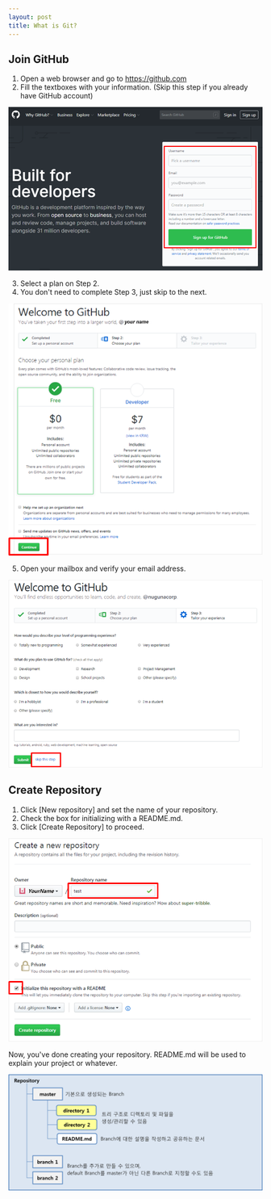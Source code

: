 ```yaml
---
layout: post
title: What is Git?
---
```


## Join GitHub

1. Open a web browser and go to https://github.com
2. Fill the textboxes with your information.
   (Skip this step if you already have GitHub account)
       
![Join GitHub](images/join_github_1.png)

3. Select a plan on Step 2.
4. You don't need to complete Step 3, just skip to the next.

![Join GitHub](images/join_github_2.png)

5. Open your mailbox and verify your email address.

![Join GitHub](images/join_github_3.png)

## Create Repository
1. Click [New repository] and set the name of your repository.
2. Check the box for initializing with a README.md.
3. Click [Create Repository] to proceed.
   
![Create Repository](images/create_repo.png)

Now, you've done creating your repository.
README.md will be used to explain your project or whatever.

![Structure of Repository](images/structure_of_repo.png)
